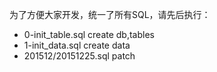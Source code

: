 为了方便大家开发，统一了所有SQL，请先后执行：

- 0-init_table.sql        create db,tables
- 1-init_data.sql         create data
- 201512/20151225.sql     patch
